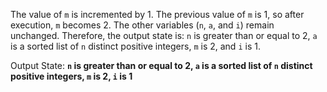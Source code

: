 The value of `m` is incremented by 1. The previous value of `m` is 1, so after execution, `m` becomes 2. The other variables (`n`, `a`, and `i`) remain unchanged. Therefore, the output state is: `n` is greater than or equal to 2, `a` is a sorted list of `n` distinct positive integers, `m` is 2, and `i` is 1.

Output State: **`n` is greater than or equal to 2, `a` is a sorted list of `n` distinct positive integers, `m` is 2, `i` is 1**